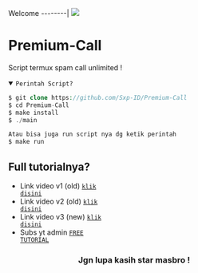 Welcome
--------|
![](https://media.tenor.com/iVCiM9W7cvYAAAAd/welcome.gif)

# Premium-Call
Script termux spam call unlimited !

<details open><summary><code>Perintah Script?</code></summary>

```php
$ git clone https://github.com/Sxp-ID/Premium-Call
$ cd Premium-Call
$ make install
$ ./main

Atau bisa juga run script nya dg ketik perintah
$ make run
```
</details>

## Full tutorialnya?
- Link video v1 (old) <code><a href="https://youtu.be/zKcu8idYJgk?si=J7Lr6FJRb97xHiDb">klik disini</a></code>
- Link video v2 (old) <code><a href="https://youtu.be/wHTkBTSJ-dM?si=EABZoqjDhKYHSAR-">klik disini</a></code>
- Link video v3 (new) <code><a href="https://youtu.be/Q5T58DnM61Y?si=T5XnbcLSpwhx7KHZ">klik disini</a></code>
- Subs yt admin <code><a href="https://youtube.com/@freetutorialofficial">FREE TUTORIAL</a></code>
<div align="center">

### Jgn lupa kasih star masbro !
</div>
